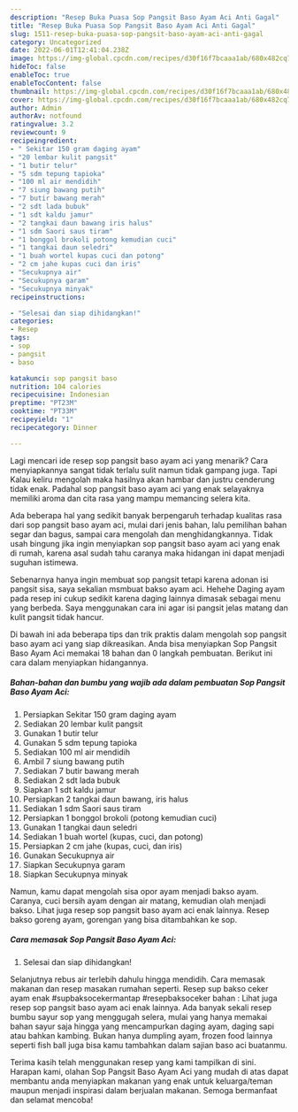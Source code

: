 ```yaml
---
description: "Resep Buka Puasa Sop Pangsit Baso Ayam Aci Anti Gagal"
title: "Resep Buka Puasa Sop Pangsit Baso Ayam Aci Anti Gagal"
slug: 1511-resep-buka-puasa-sop-pangsit-baso-ayam-aci-anti-gagal
category: Uncategorized
date: 2022-06-01T12:41:04.238Z
image: https://img-global.cpcdn.com/recipes/d30f16f7bcaaa1ab/680x482cq70/sop-pangsit-baso-ayam-aci-foto-resep-utama.jpg
hideToc: false
enableToc: true
enableTocContent: false
thumbnail: https://img-global.cpcdn.com/recipes/d30f16f7bcaaa1ab/680x482cq70/sop-pangsit-baso-ayam-aci-foto-resep-utama.jpg
cover: https://img-global.cpcdn.com/recipes/d30f16f7bcaaa1ab/680x482cq70/sop-pangsit-baso-ayam-aci-foto-resep-utama.jpg
author: Admin
authorAv: notfound
ratingvalue: 3.2
reviewcount: 9
recipeingredient:
- " Sekitar 150 gram daging ayam"
- "20 lembar kulit pangsit"
- "1 butir telur"
- "5 sdm tepung tapioka"
- "100 ml air mendidih"
- "7 siung bawang putih"
- "7 butir bawang merah"
- "2 sdt lada bubuk"
- "1 sdt kaldu jamur"
- "2 tangkai daun bawang iris halus"
- "1 sdm Saori saus tiram"
- "1 bonggol brokoli potong kemudian cuci"
- "1 tangkai daun seledri"
- "1 buah wortel kupas cuci dan potong"
- "2 cm jahe kupas cuci dan iris"
- "Secukupnya air"
- "Secukupnya garam"
- "Secukupnya minyak"
recipeinstructions:

- "Selesai dan siap dihidangkan!"
categories:
- Resep
tags:
- sop
- pangsit
- baso

katakunci: sop pangsit baso 
nutrition: 104 calories
recipecuisine: Indonesian
preptime: "PT23M"
cooktime: "PT33M"
recipeyield: "1"
recipecategory: Dinner

---
```



Lagi mencari ide resep sop pangsit baso ayam aci yang menarik? Cara menyiapkannya sangat tidak terlalu sulit namun tidak gampang juga. Tapi Kalau keliru mengolah maka hasilnya akan hambar dan justru cenderung tidak enak. Padahal sop pangsit baso ayam aci yang enak selayaknya memiliki aroma dan cita rasa yang mampu memancing selera kita.


Ada beberapa hal yang sedikit banyak berpengaruh terhadap kualitas rasa dari sop pangsit baso ayam aci, mulai dari jenis bahan, lalu pemilihan bahan segar dan bagus, sampai cara mengolah dan menghidangkannya. Tidak usah bingung jika ingin menyiapkan sop pangsit baso ayam aci yang enak di rumah, karena asal sudah tahu caranya maka hidangan ini dapat menjadi suguhan istimewa.

Sebenarnya hanya ingin membuat sop pangsit tetapi karena adonan isi pangsit sisa, saya sekalian msmbuat bakso ayam aci. Hehehe Daging ayam pada resep ini cukup sedikit karena daging lainnya dimasak sebagai menu yang berbeda. Saya menggunakan cara ini agar isi pangsit jelas matang dan kulit pangsit tidak hancur.


Di bawah ini ada beberapa tips dan trik praktis dalam mengolah sop pangsit baso ayam aci yang siap dikreasikan. Anda bisa menyiapkan Sop Pangsit Baso Ayam Aci memakai 18 bahan dan 0 langkah pembuatan. Berikut ini cara dalam menyiapkan hidangannya.

<!--inarticleads1-->

##### Bahan-bahan dan bumbu yang wajib ada dalam pembuatan Sop Pangsit Baso Ayam Aci:

1. Persiapkan  Sekitar 150 gram daging ayam
1. Sediakan 20 lembar kulit pangsit
1. Gunakan 1 butir telur
1. Gunakan 5 sdm tepung tapioka
1. Sediakan 100 ml air mendidih
1. Ambil 7 siung bawang putih
1. Sediakan 7 butir bawang merah
1. Sediakan 2 sdt lada bubuk
1. Siapkan 1 sdt kaldu jamur
1. Persiapkan 2 tangkai daun bawang, iris halus
1. Sediakan 1 sdm Saori saus tiram
1. Persiapkan 1 bonggol brokoli (potong kemudian cuci)
1. Gunakan 1 tangkai daun seledri
1. Sediakan 1 buah wortel (kupas, cuci, dan potong)
1. Persiapkan 2 cm jahe (kupas, cuci, dan iris)
1. Gunakan Secukupnya air
1. Siapkan Secukupnya garam
1. Siapkan Secukupnya minyak


Namun, kamu dapat mengolah sisa opor ayam menjadi bakso ayam. Caranya, cuci bersih ayam dengan air matang, kemudian olah menjadi bakso. Lihat juga resep sop pangsit baso ayam aci enak lainnya. Resep bakso goreng ayam, gorengan yang bisa ditambahkan ke sop. 

<!--inarticleads2-->

##### Cara memasak Sop Pangsit Baso Ayam Aci:


1. Selesai dan siap dihidangkan!

Selanjutnya rebus air terlebih dahulu hingga mendidih. Cara memasak makanan dan resep masakan rumahan seperti. Resep sup bakso ceker ayam enak #supbaksocekermantap #resepbaksoceker bahan : Lihat juga resep sop pangsit baso ayam aci enak lainnya. Ada banyak sekali resep bumbu sayur sop yang menggugah selera, mulai yang hanya memakai bahan sayur saja hingga yang mencampurkan daging ayam, daging sapi atau bahkan kambing. Bukan hanya dumpling ayam, frozen food lainnya seperti fish ball juga bisa kamu tambahkan dalam sajian baso aci buatanmu. 

Terima kasih telah menggunakan resep yang kami tampilkan di sini. Harapan kami, olahan Sop Pangsit Baso Ayam Aci yang mudah di atas dapat membantu anda menyiapkan makanan yang enak untuk keluarga/teman maupun menjadi inspirasi dalam berjualan makanan. Semoga bermanfaat dan selamat mencoba!
